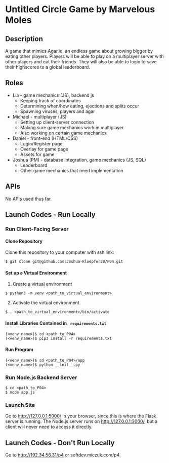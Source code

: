 # Untitled Circle Game by Marvelous Moles

## Description
A game that mimics Agar.io, an endless game about growing bigger by eating other players.  Players will be able to play on a multiplayer server with other players and eat their friends. They will also be able to login to save their highscores to a global leaderboard.

## Roles
* Lia - game mechanics (JS), backend
js
  * Keeping track of coordinates
  * Determining when/how eating, ejections and splits occur
  * Spawning viruses, players and agar
* Michael - multiplayer (JS)
  * Setting up client-server connection
  * Making sure game mechanics work in multiplayer
  * Also working on certain game mechanics
* Daniel - front-end (HTML/CSS)
  * Login/Register page
  * Overlay for game page
  * Assets for game
* Joshua (PM) - database integration, game mechanics (JS, SQL)
  * Leaderboard
  * Other game mechanics that need implementation

## APIs
No APIs used thus far.

## Launch Codes - Run Locally
### Run Client-Facing Server
#### Clone Repository

Clone this repository to your computer with ssh link:
```
$ git clone git@github.com:Joshua-Kloepfer20/P04.git
```

#### Set up a Virtual Environment

1. Create a virtual environment
  ```
  $ python3 -m venv <path_to_virtual_environment>
  ```

2. Activate the virtual environment
  ```
  $ . <path_to_virtual_environment>/bin/activate
  ```

#### Install Libraries Contained in ``` requirements.txt```

```
(<venv_name>)$ cd <path_to_P04>
(<venv_name>)$ pip3 install -r requirements.txt 
```

#### Run Program

```
(<venv_name>)$ cd <path_to_P04>/app
(<venv_name>)$ python __init__.py
```
### Run Node.js Backend Server
```
$ cd <path_to_P04>
$ node app.js
```
### Launch Site

Go to http://127.0.0.1:5000/ in your browser, since this is where the Flask server is running.
The Node.js server runs on http://127.0.0.1:3000/, but a client will never need to access it directly.

## Launch Codes - Don't Run Locally

Go to http://192.34.56.31/p4 or softdev.miczuk.com/p4. 


